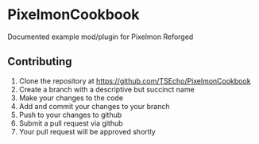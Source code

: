 # PixelmonCookbook
Documented example mod/plugin for Pixelmon Reforged

## Contributing

1. Clone the repository at https://github.com/TSEcho/PixelmonCookbook
2. Create a branch with a descriptive but succinct name
3. Make your changes to the code
4. Add and commit your changes to your branch
5. Push to your changes to github
6. Submit a pull request via github
7. Your pull request will be approved shortly
